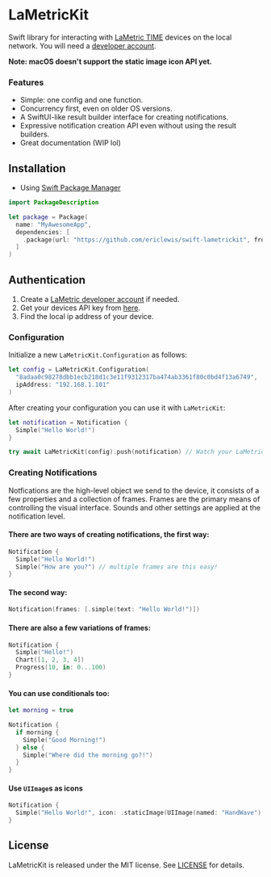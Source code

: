 # LaMetricKit

Swift library for interacting with [LaMetric TIME](https://lametric.com/en-US) devices on the local network. You will need a [developer account](https://developer.lametric.com/).

__Note: macOS doesn't support the static image icon API yet.__

### Features
- Simple: one config and one function.
- Concurrency first, even on older OS versions.
- A SwiftUI-like result builder interface for creating notifications.
- Expressive notification creation API even without using the result builders.
- Great documentation (WIP lol)

## Installation
- Using [Swift Package Manager](https://swift.org/package-manager)
```swift
import PackageDescription

let package = Package(
  name: "MyAwesomeApp",
  dependencies: [
    .package(url: "https://github.com/ericlewis/swift-lametrickit", from: "0.2.0"),
  ]
)
```

## Authentication
1. Create a [LaMetric developer account](https://developer.lametric.com/) if needed.
2. Get your devices API key from [here](https://developer.lametric.com/user/devices).
3. Find the local ip address of your device. 

### Configuration
Initialize a new `LaMetricKit.Configuration` as follows:
```swift
let config = LaMetricKit.Configuration(
  "8adaa0c98278dbb1ecb218d1c3e11f9312317ba474ab3361f80c0bd4f13a6749",
  ipAddress: "192.168.1.101"
)
```

After creating your configuration you can use it with `LaMetricKit`:
```swift
let notification = Notification {
  Simple("Hello World!")
}

try await LaMetricKit(config).push(notification) // Watch your LaMetric!
```

### Creating Notifications
Notfications are the high-level object we send to the device, it consists of a few properties 
and a collection of frames. Frames are the primary means of controlling the visual interface.
Sounds and other settings are applied at the notification level.

#### There are two ways of creating notifications, the first way:
```swift
Notification {
  Simple("Hello World!")
  Simple("How are you?") // multiple frames are this easy!
}
```
#### The second way:
```swift
Notification(frames: [.simple(text: "Hello World!")])
```
#### There are also a few variations of frames:
```swift
Notification {
  Simple("Hello!")
  Chart([1, 2, 3, 4])
  Progress(10, in: 0...100)
}
```
#### You can use conditionals too:
```swift
let morning = true

Notification {
  if morning {
    Simple("Good Morning!")
  } else {
    Simple("Where did the morning go?!")
  }
}
```
#### Use `UIImage`s as icons
```swift
Notification {
  Simple("Hello World!", icon: .staticImage(UIImage(named: "HandWave")!))
}
```
## License
LaMetricKit is released under the MIT license. See [LICENSE](LICENSE) for details.
